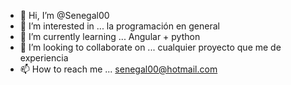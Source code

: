 - 👋 Hi, I’m @Senegal00
- 👀 I’m interested in ... la programación en general
- 🌱 I’m currently learning ... Angular + python 
- 💞️ I’m looking to collaborate on ... cualquier proyecto que me de experiencia 
- 📫 How to reach me ... senegal00@hotmail.com 

<!---
Senegal00/Senegal00 is a ✨ special ✨ repository because its `README.md` (this file) appears on your GitHub profile.
You can click the Preview link to take a look at your changes.
--->
